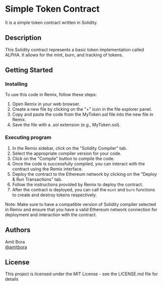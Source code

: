 # Simple Token Contract

It is a simple token contract written in Solidity.

## Description

This Solidity contract represents a basic token implementation called ALPHA. It allows for the mint, burn, and tracking of tokens.

## Getting Started

### Installing

To use this code in Remix, follow these steps:

1. Open Remix in your web browser.
2. Create a new file by clicking on the "+" icon in the file explorer panel.
3. Copy and paste the code from the MyToken.sol file into the new file in Remix.
4. Save the file with a .sol extension (e.g., MyToken.sol).

### Executing program

1. In the Remix sidebar, click on the "Solidity Compiler" tab.
2. Select the appropriate compiler version for your code.
3. Click on the "Compile" button to compile the code.
4. Once the code is successfully compiled, you can interact with the contract using the Remix interface.
5. Deploy the contract to the Ethereum network by clicking on the "Deploy & Run Transactions" tab.
6. Follow the instructions provided by Remix to deploy the contract.
7. After the contract is deployed, you can call the `mint` and `burn` functions to create and destroy tokens respectively.

Note: Make sure to have a compatible version of Solidity compiler selected in Remix and ensure that you have a valid Ethereum network connection for deployment and interaction with the contract.

## Authors

Amit Bora  
[@amitbora](https://amitbora.t.me)

## License

This project is licensed under the MIT License - see the LICENSE.md file for details
